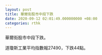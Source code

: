 ```yaml
---
layout: post
title: 華爾街股市中段下跌
date: 2020-09-12 02:01:49.000000000 +08:00
categories: rthk
---
```


華爾街股市中段下跌。

道瓊斯工業平均指數報27490，下跌44點。
